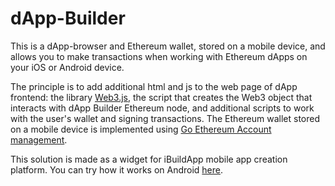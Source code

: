 # dApp-Builder

This is a dApp-browser and Ethereum wallet, stored on a mobile device, and allows you to make transactions when working with Ethereum dApps on your iOS or Android device.

The principle is to add additional html and js to the web page of dApp frontend: the library [Web3.js](https://github.com/ethereum/web3.js), the script that creates the Web3 object that interacts with dApp Builder Ethereum node, and additional scripts to work with the user's wallet and signing transactions. The Ethereum wallet stored on a mobile device is implemented using [Go Ethereum Account management](https://github.com/ethereum/go-ethereum/wiki/Mobile:-Account-management).

This solution is made as a widget for iBuildApp mobile app creation platform. You can try how it works on Android [here](http://ibuildapp.com/dapps.php).